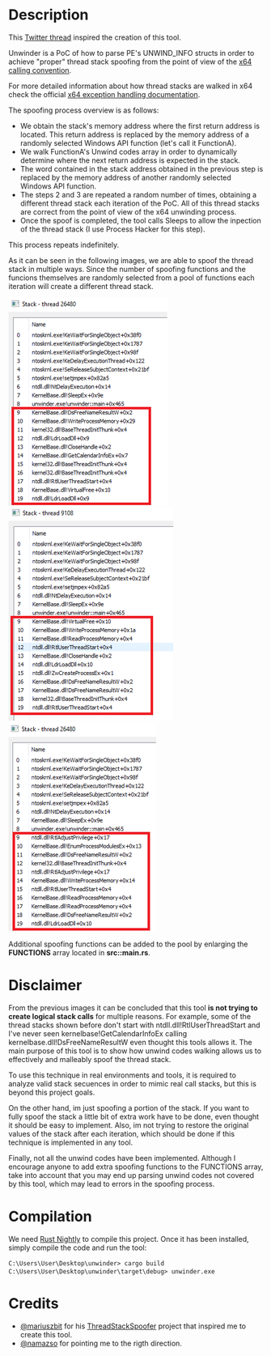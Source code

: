 # Description

This [Twitter thread](https://twitter.com/namazso/status/1442313752767045635?s=20&t=wxBHvf95-XtkPEevjcgbPg) inspired the creation of this tool. 

Unwinder is a PoC of how to parse PE's UNWIND_INFO structs in order to achieve "proper" thread stack spoofing from the point of view of the [x64 calling convention](https://learn.microsoft.com/en-us/cpp/build/x64-calling-convention?view=msvc-170). 

For more detailed information about how thread stacks are walked in x64 check the official [x64 exception handling documentation](https://learn.microsoft.com/en-us/cpp/build/exception-handling-x64?view=msvc-170).

The spoofing process overview is as follows:
* We obtain the stack's memory address where the first return address is located. This return address is replaced by the memory address of a randomly selected Windows API function (let's call it FunctionA).
* We walk FunctionA's Unwind codes array in order to dynamically determine where the next return address is expected in the stack.
* The word contained in the stack address obtained in the previous step is replaced by the memory address of another randomly selected Windows API function.
* The steps 2 and 3 are repeated a random number of times, obtaining a different thread stack each iteration of the PoC. All of this thread stacks are correct from the point of view of the x64 unwinding process.
* Once the spoof is completed, the tool calls Sleeps to allow the inpection of the thread stack (I use Process Hacker for this step).

This process repeats indefinitely.

As it can be seen in the following images, we are able to spoof the thread stack in multiple ways. Since the number of spoofing functions and the funcions themselves are randomly selected from a pool of functions each iteration will create a different thread stack. 

![Thread stack spoofed.](/images/spoof1.png "Thread stack spoofed")
![Thread stack spoofed.](/images/spoof2.png "Thread stack spoofed")
![Thread stack spoofed.](/images/spoof3.png "Thread stack spoofed")

Additional spoofing functions can be added to the pool by enlarging the **FUNCTIONS** array located in **src::main.rs**.

# Disclaimer

From the previous images it can be concluded that this tool **is not trying to create logical stack calls** for multiple reasons. For example, some of the thread stacks shown before don't start with ntdll.dll!RtlUserThreadStart and I've never seen kernelbase!GetCalendarInfoEx calling kernelbase.dll!DsFreeNameResultW even thought this tools allows it. The main purpose of this tool is to show how unwind codes walking allows us to effectively and malleably spoof the thread stack.

To use this technique in real environments and tools, it is required to analyze valid stack secuences in order to mimic real call stacks, but this is beyond this project goals.

On the other hand, im just spoofing a portion of the stack. If you want to fully spoof the stack a little bit of extra work have to be done, even thought it should be easy to implement. Also, im not trying to restore the original values of the stack after each iteration, which should be done if this technique is implemented in any tool.

Finally, not all the unwind codes have been implemented. Although I encourage anyone to add extra spoofing functions to the FUNCTIONS array, take into account that you may end up parsing unwind codes not covered by this tool, which may lead to errors in the spoofing process.

# Compilation 

We need [Rust Nightly](https://web.mit.edu/rust-lang_v1.25/arch/amd64_ubuntu1404/share/doc/rust/html/book/second-edition/ch01-03-how-rust-is-made-and-nightly-rust.html) to compile this project. Once it has been installed, simply compile the code and run the tool:

	C:\Users\User\Desktop\unwinder> cargo build
	C:\Users\User\Desktop\unwinder\target\debug> unwinder.exe

# Credits

* [@mariuszbit](https://twitter.com/mariuszbit) for his [ThreadStackSpoofer](https://github.com/mgeeky/ThreadStackSpoofer) project that inspired me to create this tool.
* [@namazso](https://twitter.com/namazso) for pointing me to the rigth direction.
